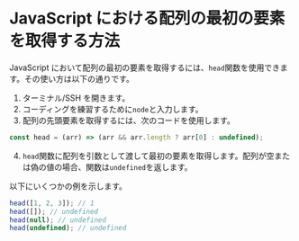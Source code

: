 # JavaScript における配列の最初の要素を取得する方法

JavaScript において配列の最初の要素を取得するには、`head`関数を使用できます。その使い方は以下の通りです。

1. ターミナル/SSH を開きます。
2. コーディングを練習するために`node`と入力します。
3. 配列の先頭要素を取得するには、次のコードを使用します。

```js
const head = (arr) => (arr && arr.length ? arr[0] : undefined);
```

4. `head`関数に配列を引数として渡して最初の要素を取得します。配列が空または偽の値の場合、関数は`undefined`を返します。

以下にいくつかの例を示します。

```js
head([1, 2, 3]); // 1
head([]); // undefined
head(null); // undefined
head(undefined); // undefined
```
